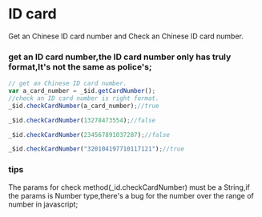 # ID card
Get an Chinese ID card number and Check an Chinese ID card number.

### get an ID card number,the ID card number only has truly format,It's not the same as police's;
```javascript
// get an Chinese ID card number.
var a_card_number = _$id.getCardNumber();
//check an ID card number is right format.
_$id.checkCardNumber(a_card_number);//true

_$id.checkCardNumber(13278473554);//false

_$id.checkCardNumber(234567891037287);//false

_$id.checkCardNumber("320104197710117121");//true
```
### tips
The params for check method(_id.checkCardNumber) must be a String,if the params is Number type,there's a bug for the number over the range of number in javascript;
